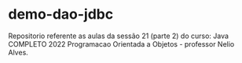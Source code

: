 # demo-dao-jdbc
Repositorio referente as aulas da sessão 21 (parte 2) do curso: Java COMPLETO 2022 Programacao Orientada a Objetos - professor Nelio Alves.
